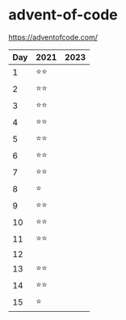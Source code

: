 # advent-of-code

https://adventofcode.com/

| Day | 2021 | 2023
| --- | ----- | ----- |
| 1 | ⭐️⭐️ | |
| 2 | ⭐️⭐️ | |
| 3 | ⭐️⭐️ | |
| 4 | ⭐️⭐️ | |
| 5 | ⭐️⭐️ | |
| 6 | ⭐️⭐️ | |
| 7 | ⭐️⭐️ | |
| 8 | ⭐️ | |
| 9 | ⭐️⭐️ | |
| 10 | ⭐️⭐️ | |
| 11 | ⭐️⭐️ | |
| 12 | | |
| 13 | ⭐️⭐️ | |
| 14 | ⭐️⭐️ | |
| 15 | ⭐️ | |